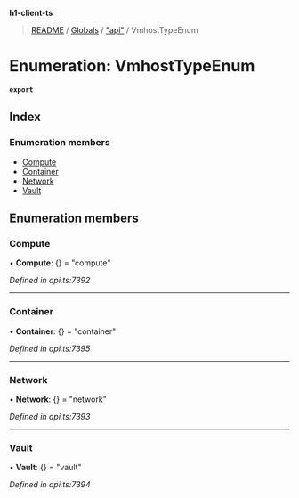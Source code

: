 **h1-client-ts**

> [README](../README.md) / [Globals](../globals.md) / ["api"](../modules/_api_.md) / VmhostTypeEnum

# Enumeration: VmhostTypeEnum

**`export`** 

## Index

### Enumeration members

* [Compute](_api_.vmhosttypeenum.md#compute)
* [Container](_api_.vmhosttypeenum.md#container)
* [Network](_api_.vmhosttypeenum.md#network)
* [Vault](_api_.vmhosttypeenum.md#vault)

## Enumeration members

### Compute

•  **Compute**: {} = "compute"

*Defined in api.ts:7392*

___

### Container

•  **Container**: {} = "container"

*Defined in api.ts:7395*

___

### Network

•  **Network**: {} = "network"

*Defined in api.ts:7393*

___

### Vault

•  **Vault**: {} = "vault"

*Defined in api.ts:7394*
